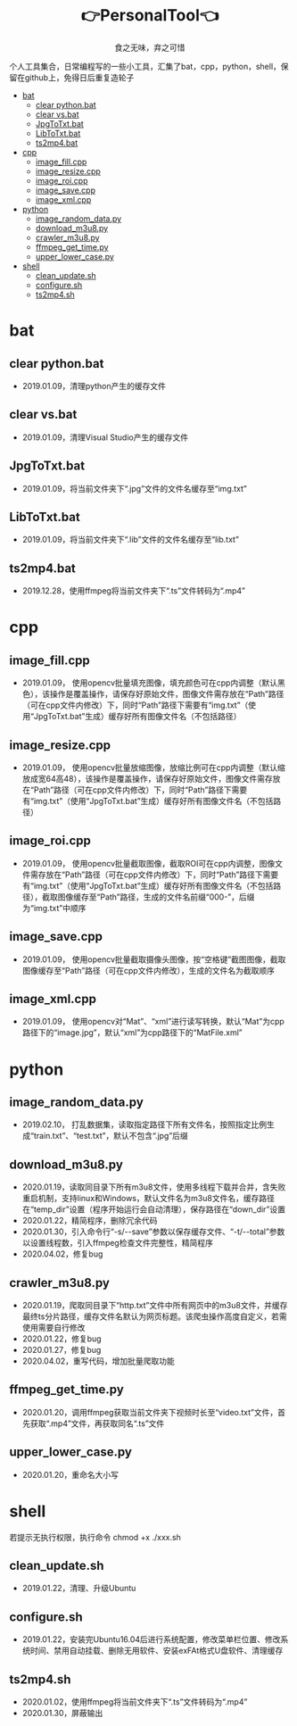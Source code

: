 
<h1 align="center">👉PersonalTool👈</h1>
<p align="center">食之无味，弃之可惜</p>

个人工具集合，日常编程写的一些小工具，汇集了bat，cpp，python，shell，保留在github上，免得日后重复造轮子

- [bat](#bat)
  - [clear python.bat](#clear-pythonbat)
  - [clear vs.bat](#clear-vsbat)
  - [JpgToTxt.bat](#jpgtotxtbat)
  - [LibToTxt.bat](#libtotxtbat)
  - [ts2mp4.bat](#ts2mp4bat)
- [cpp](#cpp)
  - [image_fill.cpp](#image_fillcpp)
  - [image_resize.cpp](#image_resizecpp)
  - [image_roi.cpp](#image_roicpp)
  - [image_save.cpp](#image_savecpp)
  - [image_xml.cpp](#image_xmlcpp)
- [python](#python)
  - [image_random_data.py](#image_random_datapy)
  - [download_m3u8.py](#download_m3u8py)
  - [crawler_m3u8.py](#crawler_m3u8py)
  - [ffmpeg_get_time.py](#ffmpeg_get_timepy)
  - [upper_lower_case.py](#upper_lower_casepy)
- [shell](#shell)
  - [clean_update.sh](#clean_updatesh)
  - [configure.sh](#configuresh)
  - [ts2mp4.sh](#ts2mp4sh)


# bat
## clear python.bat
- 2019.01.09，清理python产生的缓存文件
  
## clear vs.bat
- 2019.01.09，清理Visual Studio产生的缓存文件

## JpgToTxt.bat
- 2019.01.09，将当前文件夹下“.jpg”文件的文件名缓存至“img.txt”
  
## LibToTxt.bat
- 2019.01.09，将当前文件夹下“.lib”文件的文件名缓存至“lib.txt”

## ts2mp4.bat
- 2019.12.28，使用ffmpeg将当前文件夹下“.ts”文件转码为“.mp4”


# cpp
## image_fill.cpp
- 2019.01.09， 使用opencv批量填充图像，填充颜色可在cpp内调整（默认黑色），该操作是覆盖操作，请保存好原始文件，图像文件需存放在“Path”路径（可在cpp文件内修改）下，同时“Path”路径下需要有“img.txt”（使用“JpgToTxt.bat”生成）缓存好所有图像文件名（不包括路径）

## image_resize.cpp
- 2019.01.09， 使用opencv批量放缩图像，放缩比例可在cpp内调整（默认缩放成宽64高48），该操作是覆盖操作，请保存好原始文件，图像文件需存放在“Path”路径（可在cpp文件内修改）下，同时“Path”路径下需要有“img.txt”（使用“JpgToTxt.bat”生成）缓存好所有图像文件名（不包括路径）

## image_roi.cpp
- 2019.01.09， 使用opencv批量截取图像，截取ROI可在cpp内调整，图像文件需存放在“Path”路径（可在cpp文件内修改）下，同时“Path”路径下需要有“img.txt”（使用“JpgToTxt.bat”生成）缓存好所有图像文件名（不包括路径），截取图像缓存至“Path”路径，生成的文件名前缀“000-”，后缀为“img.txt”中顺序

## image_save.cpp
- 2019.01.09， 使用opencv批量截取摄像头图像，按“空格键”截图图像，截取图像缓存至“Path”路径（可在cpp文件内修改），生成的文件名为截取顺序

## image_xml.cpp
- 2019.01.09， 使用opencv对“Mat”、“xml”进行读写转换，默认“Mat”为cpp路径下的“image.jpg”，默认“xml”为cpp路径下的“MatFile.xml”


# python
## image_random_data.py
- 2019.02.10， 打乱数据集，读取指定路径下所有文件名，按照指定比例生成“train.txt”、“test.txt”，默认不包含“.jpg”后缀

## download_m3u8.py
- 2020.01.19，读取同目录下所有m3u8文件，使用多线程下载并合并，含失败重启机制，支持linux和Windows，默认文件名为m3u8文件名，缓存路径在“temp_dir”设置（程序开始运行会自动清理），保存路径在“down_dir”设置
- 2020.01.22，精简程序，删除冗余代码
- 2020.01.30，引入命令行“-s/--save”参数以保存缓存文件、“-t/--total”参数以设置线程数，引入ffmpeg检查文件完整性，精简程序
- 2020.04.02，修复bug

## crawler_m3u8.py
- 2020.01.19，爬取同目录下“http.txt”文件中所有网页中的m3u8文件，并缓存最终ts分片路径，缓存文件名默认为网页标题。该爬虫操作高度自定义，若需使用需要自行修改
- 2020.01.22，修复bug
- 2020.01.27，修复bug
- 2020.04.02，重写代码，增加批量爬取功能

## ffmpeg_get_time.py
- 2020.01.20，调用ffmpeg获取当前文件夹下视频时长至“video.txt”文件，首先获取“.mp4”文件，再获取同名“.ts”文件

## upper_lower_case.py
- 2020.01.20，重命名大小写


# shell
若提示无执行权限，执行命令 chmod +x ./xxx.sh 

## clean_update.sh
- 2019.01.22，清理、升级Ubuntu

## configure.sh
- 2019.01.22，安装完Ubuntu16.04后进行系统配置，修改菜单栏位置、修改系统时间、禁用自动挂载、删除无用软件、安装exFAt格式U盘软件、清理缓存

## ts2mp4.sh
- 2020.01.02，使用ffmpeg将当前文件夹下“.ts”文件转码为“.mp4”
- 2020.01.30，屏蔽输出
